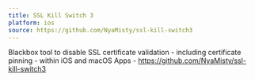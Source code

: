 ```yaml
---
title: SSL Kill Switch 3
platform: ios
source: https://github.com/NyaMisty/ssl-kill-switch3
---
```


Blackbox tool to disable SSL certificate validation - including certificate pinning - within iOS and macOS Apps - <https://github.com/NyaMisty/ssl-kill-switch3>
